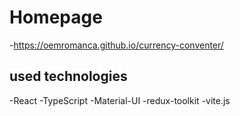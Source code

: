 # Homepage

-https://oemromanca.github.io/currency-conventer/

## used technologies

-React
-TypeScript
-Material-UI
-redux-toolkit
-vite.js
